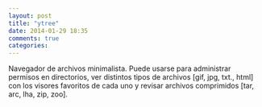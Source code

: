 ```yaml
---
layout: post
title: "ytree"
date: 2014-01-29 18:35
comments: true
categories: 
---
```

Navegador de archivos minimalista. Puede usarse para administrar permisos en directorios, ver distintos tipos de archivos [gif, jpg, txt., html] con los visores favoritos de cada uno y revisar archivos comprimidos [tar, arc, lha, zip, zoo]. 

